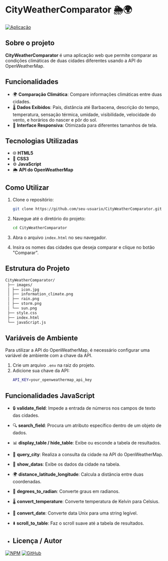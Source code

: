 # CityWeatherComparator 🌦️🌍

[![Aplicação](https://img.shields.io/badge/Aplicação-%23007bff.svg)](https://michelleGomes85.github.io/CityWeatherComparator/)

## Sobre o projeto

**CityWeatherComparator** é uma aplicação web que permite comparar as condições climáticas de duas cidades diferentes usando a API do OpenWeatherMap.

## Funcionalidades

- 🌍 **Comparação Climática**: Compare informações climáticas entre duas cidades.
- 🌡️ **Dados Exibidos**: País, distância até Barbacena, descrição do tempo, temperatura, sensação térmica, umidade, visibilidade, velocidade do vento, e horários do nascer e pôr do sol.
- 📱 **Interface Responsiva**: Otimizada para diferentes tamanhos de tela.

## Tecnologias Utilizadas

- 🌐 **HTML5**
- 🎨 **CSS3**
- ⚙️ **JavaScript**
- 🌦️ **API do OpenWeatherMap**

## Como Utilizar

1. Clone o repositório:
    ```sh
    git clone https://github.com/seu-usuario/CityWeatherComparator.git
    ```

2. Navegue até o diretório do projeto:
    ```sh
    cd CityWeatherComparator
    ```

3. Abra o arquivo `index.html` no seu navegador.

4. Insira os nomes das cidades que deseja comparar e clique no botão "Comparar".

## Estrutura do Projeto

   ```sh
   CityWeatherComparator/
    ├── images/
    │ ├── icon.jpg
    │ ├── information_climate.png
    │ ├── rain.png
    │ ├── storm.png
    │ └── sun.png
    ├── style.css
    ├── index.html
    └── javaScript.js
   ```

## Variáveis de Ambiente

Para utilizar a API do OpenWeatherMap, é necessário configurar uma variável de ambiente com a chave da API.

1. Crie um arquivo `.env` na raiz do projeto.
2. Adicione sua chave da API:
    ```sh
    API_KEY=your_openweathermap_api_key
    ```

## Funcionalidades JavaScript

- 🔒 **validate_field**: Impede a entrada de números nos campos de texto das cidades.
- 🔍 **search_field**: Procura um atributo específico dentro de um objeto de dados.
- 📊 **display_table / hide_table**: Exibe ou esconde a tabela de resultados.
- 🌆 **query_city**: Realiza a consulta da cidade na API do OpenWeatherMap.
- 📝 **show_datas**: Exibe os dados da cidade na tabela.
- 🌍 **distance_latitude_longitude**: Calcula a distância entre duas coordenadas.
- 📏 **degrees_to_radian**: Converte graus em radianos.
- 🌡️ **convert_temperature**: Converte temperatura de Kelvin para Celsius.
- 📅 **convert_date**: Converte data Unix para uma string legível.
- ⬇️ **scroll_to_table**: Faz o scroll suave até a tabela de resultados.

- ## Licença / Autor

[![NPM](https://img.shields.io/npm/l/react)](https://github.com/michelleGomes85/CityWeatherComparator/blob/main/LICENSE) 
[![GitHub](https://img.shields.io/badge/GitHub-000?style=for-the-badge&logo=github&logoColor=white)](https://github.com/michellegomes85)
